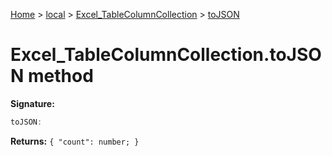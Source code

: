 [Home](./index) &gt; [local](local.md) &gt; [Excel\_TableColumnCollection](local.excel_tablecolumncollection.md) &gt; [toJSON](local.excel_tablecolumncollection.tojson.md)

# Excel\_TableColumnCollection.toJSON method


**Signature:**
```javascript
toJSON:
```
**Returns:** `{
            "count": number;
        }`


